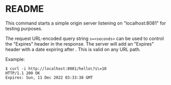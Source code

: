 # README

This command starts a simple origin server listening on "localhost:8081" 
for testing purposes.

The request URL-encoded query string `s=<seconds>` can be used to control 
the "Expires" header in the response. The server will add an "Expires" header
with a date expiring after <seconds>. This is valid on any URL path.

Example:
```
$ curl -i http://localhost:8081/hello\?s\=10
HTTP/1.1 200 OK
Expires: Sun, 11 Dec 2022 03:33:38 GMT
```

